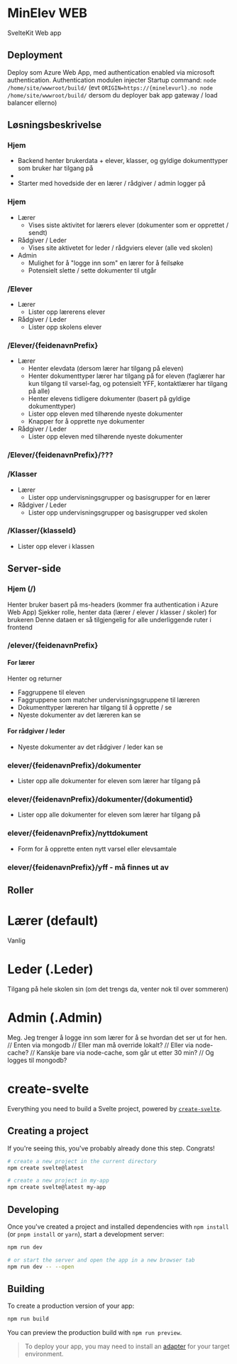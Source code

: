 # MinElev WEB
SvelteKit Web app

## Deployment
Deploy som Azure Web App, med authentication enabled via microsoft authentication. Authentication modulen injecter 
Startup command: `node /home/site/wwwroot/build/` (evt `ORIGIN=https://{minelevurl}.no node /home/site/wwwroot/build/` dersom du deployer bak app gateway / load balancer ellerno)

## Løsningsbeskrivelse
### Hjem
- Backend henter brukerdata + elever, klasser, og gyldige dokumenttyper som bruker har tilgang på
- 
- Starter med hovedside der en lærer / rådgiver / admin logger på
### Hjem
- Lærer
  - Vises siste aktivitet for lærers elever (dokumenter som er opprettet / sendt)
- Rådgiver / Leder
  - Vises site aktivetet for leder / rådgviers elever (alle ved skolen)
- Admin
  - Mulighet for å "logge inn som" en lærer for å feilsøke
  - Potensielt slette / sette dokumenter til utgår

### /Elever
- Lærer
  - Lister opp lærerens elever
- Rådgiver / Leder
  - Lister opp skolens elever

### /Elever/{feidenavnPrefix}
- Lærer
  - Henter elevdata (dersom lærer har tilgang på eleven)
  - Henter dokumenttyper lærer har tilgang på for eleven (faglærer har kun tilgang til varsel-fag, og potensielt YFF, kontaktlærer har tilgang på alle)
  - Henter elevens tidligere dokumenter (basert på gyldige dokumenttyper)
  - Lister opp eleven med tilhørende nyeste dokumenter
  - Knapper for å opprette nye dokumenter
- Rådgiver / Leder
  - Lister opp eleven med tilhørende nyeste dokumenter

### /Elever/{feidenavnPrefix}/???

### /Klasser
- Lærer
  - Lister opp undervisningsgrupper og basisgrupper for en lærer
- Rådgiver / Leder
  - Lister opp undervisningsgrupper og basisgrupper ved skolen

### /Klasser/{klasseId}
  - Lister opp elever i klassen


## Server-side
### Hjem (/)
Henter bruker basert på ms-headers (kommer fra authentication i Azure Web App)
Sjekker rolle, henter data (lærer / elever / klasser / skoler) for brukeren
Denne dataen er så tilgjengelig for alle underliggende ruter i frontend

### /elever/{feidenavnPrefix}
#### For lærer
Henter og returner
- Faggruppene til eleven
- Faggruppene som matcher undervisningsgruppene til læreren
- Dokumenttyper læreren har tilgang til å opprette / se
- Nyeste dokumenter av det læreren kan se

#### For rådgiver / leder
- Nyeste dokumenter av det rådgiver / leder kan se

### elever/{feidenavnPrefix}/dokumenter
- Lister opp alle dokumenter for eleven som lærer har tilgang på

### elever/{feidenavnPrefix}/dokumenter/{dokumentid}
- Lister opp alle dokumenter for eleven som lærer har tilgang på

### elever/{feidenavnPrefix}/nyttdokument
- Form for å opprette enten nytt varsel eller elevsamtale

### elever/{feidenavnPrefix}/yff - må finnes ut av

## Roller
# Lærer (default)
Vanlig

# Leder (.Leder)
Tilgang på hele skolen sin (om det trengs da, venter nok til over sommeren)

# Admin (.Admin)
Meg. Jeg trenger å logge inn som lærer for å se hvordan det ser ut for hen.
// Enten via mongodb
// Eller man må override lokalt?
// Eller via node-cache?
// Kanskje bare via node-cache, som går ut etter 30 min?
// Og logges til mongodb?


# create-svelte

Everything you need to build a Svelte project, powered by [`create-svelte`](https://github.com/sveltejs/kit/tree/main/packages/create-svelte).

## Creating a project

If you're seeing this, you've probably already done this step. Congrats!

```bash
# create a new project in the current directory
npm create svelte@latest

# create a new project in my-app
npm create svelte@latest my-app
```

## Developing

Once you've created a project and installed dependencies with `npm install` (or `pnpm install` or `yarn`), start a development server:

```bash
npm run dev

# or start the server and open the app in a new browser tab
npm run dev -- --open
```

## Building

To create a production version of your app:

```bash
npm run build
```

You can preview the production build with `npm run preview`.

> To deploy your app, you may need to install an [adapter](https://kit.svelte.dev/docs/adapters) for your target environment.
